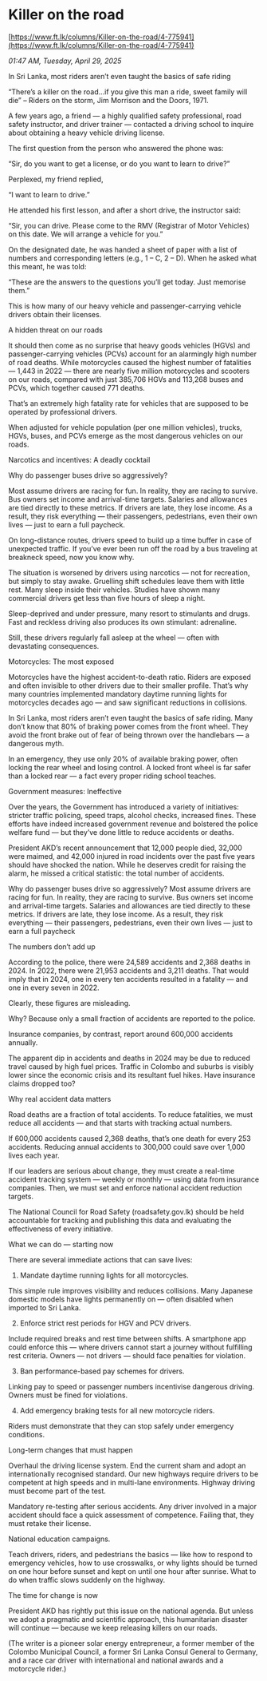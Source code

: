 # Killer on the road

[https://www.ft.lk/columns/Killer-on-the-road/4-775941](https://www.ft.lk/columns/Killer-on-the-road/4-775941)

*01:47 AM, Tuesday, April 29, 2025*

In Sri Lanka, most riders aren’t even taught the basics of safe riding

“There’s a killer on the road…if you give this man a ride, sweet family will die” – Riders on the storm, Jim Morrison and the Doors, 1971.

A few years ago, a friend — a highly qualified safety professional, road safety instructor, and driver trainer — contacted a driving school to inquire about obtaining a heavy vehicle driving license.

The first question from the person who answered the phone was:

“Sir, do you want to get a license, or do you want to learn to drive?”

Perplexed, my friend replied,

“I want to learn to drive.”

He attended his first lesson, and after a short drive, the instructor said:

“Sir, you can drive. Please come to the RMV (Registrar of Motor Vehicles) on this date. We will arrange a vehicle for you.”

On the designated date, he was handed a sheet of paper with a list of numbers and corresponding letters (e.g., 1 – C, 2 – D). When he asked what this meant, he was told:

“These are the answers to the questions you’ll get today. Just memorise them.”

This is how many of our heavy vehicle and passenger-carrying vehicle drivers obtain their licenses.

A hidden threat on our roads

It should then come as no surprise that heavy goods vehicles (HGVs) and passenger-carrying vehicles (PCVs) account for an alarmingly high number of road deaths. While motorcycles caused the highest number of fatalities — 1,443 in 2022 — there are nearly five million motorcycles and scooters on our roads, compared with just 385,706 HGVs and 113,268 buses and PCVs, which together caused 771 deaths.

That’s an extremely high fatality rate for vehicles that are supposed to be operated by professional drivers.

When adjusted for vehicle population (per one million vehicles), trucks, HGVs, buses, and PCVs emerge as the most dangerous vehicles on our roads.

Narcotics and incentives: A deadly cocktail

Why do passenger buses drive so aggressively?

Most assume drivers are racing for fun. In reality, they are racing to survive. Bus owners set income and arrival-time targets. Salaries and allowances are tied directly to these metrics. If drivers are late, they lose income. As a result, they risk everything — their passengers, pedestrians, even their own lives — just to earn a full paycheck.

On long-distance routes, drivers speed to build up a time buffer in case of unexpected traffic. If you’ve ever been run off the road by a bus traveling at breakneck speed, now you know why.

The situation is worsened by drivers using narcotics — not for recreation, but simply to stay awake. Gruelling shift schedules leave them with little rest. Many sleep inside their vehicles. Studies have shown many commercial drivers get less than five hours of sleep a night.

Sleep-deprived and under pressure, many resort to stimulants and drugs. Fast and reckless driving also produces its own stimulant: adrenaline.

Still, these drivers regularly fall asleep at the wheel — often with devastating consequences.

Motorcycles: The most exposed

Motorcycles have the highest accident-to-death ratio. Riders are exposed and often invisible to other drivers due to their smaller profile. That’s why many countries implemented mandatory daytime running lights for motorcycles decades ago — and saw significant reductions in collisions.

In Sri Lanka, most riders aren’t even taught the basics of safe riding. Many don’t know that 80% of braking power comes from the front wheel. They avoid the front brake out of fear of being thrown over the handlebars — a dangerous myth.

In an emergency, they use only 20% of available braking power, often locking the rear wheel and losing control. A locked front wheel is far safer than a locked rear — a fact every proper riding school teaches.

Government measures: Ineffective

Over the years, the Government has introduced a variety of initiatives: stricter traffic policing, speed traps, alcohol checks, increased fines. These efforts have indeed increased government revenue and bolstered the police welfare fund — but they’ve done little to reduce accidents or deaths.

President AKD’s recent announcement that 12,000 people died, 32,000 were maimed, and 42,000 injured in road incidents over the past five years should have shocked the nation. While he deserves credit for raising the alarm, he missed a critical statistic: the total number of accidents.

Why do passenger buses drive so aggressively? Most assume drivers are racing for fun. In reality, they are racing to survive. Bus owners set income and arrival-time targets. Salaries and allowances are tied directly to these metrics. If drivers are late, they lose income. As a result, they risk everything — their passengers, pedestrians, even their own lives — just to earn a full paycheck

The numbers don’t add up

According to the police, there were 24,589 accidents and 2,368 deaths in 2024. In 2022, there were 21,953 accidents and 3,211 deaths. That would imply that in 2024, one in every ten accidents resulted in a fatality — and one in every seven in 2022.

Clearly, these figures are misleading.

Why? Because only a small fraction of accidents are reported to the police.

Insurance companies, by contrast, report around 600,000 accidents annually.

The apparent dip in accidents and deaths in 2024 may be due to reduced travel caused by high fuel prices. Traffic in Colombo and suburbs is visibly lower since the economic crisis and its resultant fuel hikes. Have insurance claims dropped too?

Why real accident data matters

Road deaths are a fraction of total accidents. To reduce fatalities, we must reduce all accidents — and that starts with tracking actual numbers.

If 600,000 accidents caused 2,368 deaths, that’s one death for every 253 accidents. Reducing annual accidents to 300,000 could save over 1,000 lives each year.

If our leaders are serious about change, they must create a real-time accident tracking system — weekly or monthly — using data from insurance companies. Then, we must set and enforce national accident reduction targets.

The National Council for Road Safety (roadsafety.gov.lk) should be held accountable for tracking and publishing this data and evaluating the effectiveness of every initiative.

What we can do — starting now

There are several immediate actions that can save lives:

1. Mandate daytime running lights for all motorcycles.

This simple rule improves visibility and reduces collisions. Many Japanese domestic models have lights permanently on — often disabled when imported to Sri Lanka.

2. Enforce strict rest periods for HGV and PCV drivers.

Include required breaks and rest time between shifts. A smartphone app could enforce this — where drivers cannot start a journey without fulfilling rest criteria. Owners — not drivers — should face penalties for violation.

3. Ban performance-based pay schemes for drivers.

Linking pay to speed or passenger numbers incentivise dangerous driving. Owners must be fined for violations.

4. Add emergency braking tests for all new motorcycle riders.

Riders must demonstrate that they can stop safely under emergency conditions.

Long-term changes that must happen

Overhaul the driving license system. End the current sham and adopt an internationally recognised standard. Our new highways require drivers to be competent at high speeds and in multi-lane environments. Highway driving must become part of the test.

Mandatory re-testing after serious accidents. Any driver involved in a major accident should face a quick assessment of competence. Failing that, they must retake their license.

National education campaigns.

Teach drivers, riders, and pedestrians the basics — like how to respond to emergency vehicles, how to use crosswalks, or why lights should be turned on one hour before sunset and kept on until one hour after sunrise. What to do when traffic slows suddenly on the highway.

The time for change is now

President AKD has rightly put this issue on the national agenda. But unless we adopt a pragmatic and scientific approach, this humanitarian disaster will continue — because we keep releasing killers on our roads.

(The writer is a pioneer solar energy entrepreneur, a former member of the Colombo Municipal Council, a former Sri Lanka Consul General to Germany, and a race car driver with international and national awards and a motorcycle rider.)

